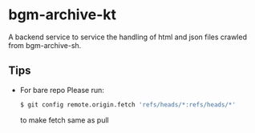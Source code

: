 # bgm-archive-kt

A backend service to service the handling of html and json files crawled from bgm-archive-sh.

## Tips

* For bare repo
  Please run: 
  ```bash
  $ git config remote.origin.fetch 'refs/heads/*:refs/heads/*'
  ```
  to make fetch same as pull